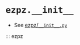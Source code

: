 # `ezpz.__init__`

- See [ezpz/`__init__.py`](https://github.com/ezpz/ezpz/blob/main/ezpz/__init__.py)

::: ezpz
